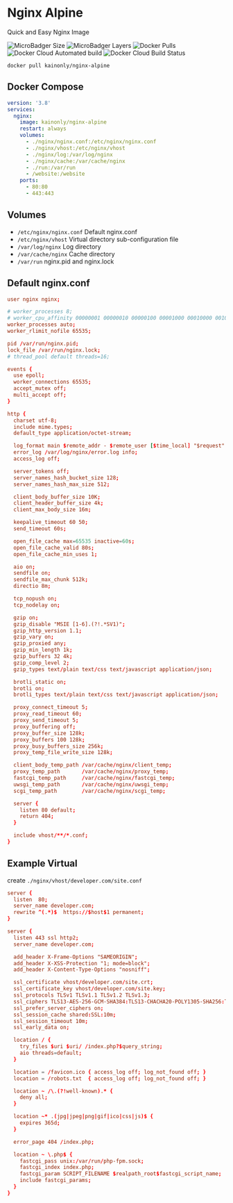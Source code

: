 # Nginx Alpine

Quick and Easy Nginx Image

![MicroBadger Size](https://img.shields.io/microbadger/image-size/kainonly/nginx-alpine.svg?style=flat-square)
![MicroBadger Layers](https://img.shields.io/microbadger/layers/kainonly/nginx-alpine.svg?style=flat-square)
![Docker Pulls](https://img.shields.io/docker/pulls/kainonly/nginx-alpine.svg?style=flat-square)
![Docker Cloud Automated build](https://img.shields.io/docker/cloud/automated/kainonly/nginx-alpine.svg?style=flat-square)
![Docker Cloud Build Status](https://img.shields.io/docker/cloud/build/kainonly/nginx-alpine.svg?style=flat-square)

```shell
docker pull kainonly/nginx-alpine
```

## Docker Compose

```yml
version: '3.8'
services:
  nginx:
    image: kainonly/nginx-alpine
    restart: always
    volumes:
      - ./nginx/nginx.conf:/etc/nginx/nginx.conf
      - ./nginx/vhost:/etc/nginx/vhost
      - ./nginx/log:/var/log/nginx
      - ./nginx/cache:/var/cache/nginx
      - ./run:/var/run
      - /website:/website
    ports:
      - 80:80
      - 443:443
```

## Volumes

- `/etc/nginx/nginx.conf` Default nginx.conf
- `/etc/nginx/vhost` Virtual directory sub-configuration file
- `/var/log/nginx` Log directory
- `/var/cache/nginx` Cache directory
- `/var/run` nginx.pid and nginx.lock

## Default nginx.conf

```conf
user nginx nginx;

# worker_processes 8;
# worker_cpu_affinity 00000001 00000010 00000100 00001000 00010000 00100000 01000000 10000000;
worker_processes auto;
worker_rlimit_nofile 65535;

pid /var/run/nginx.pid;
lock_file /var/run/nginx.lock;
# thread_pool default threads=16;

events {
  use epoll;
  worker_connections 65535; 
  accept_mutex off;
  multi_accept off;
}

http {
  charset utf-8;
  include mime.types;
  default_type application/octet-stream;

  log_format main $remote_addr - $remote_user [$time_local] "$request"  $status $body_bytes_sent "$http_referer"  "$http_user_agent" "$http_x_forwarded_for";
  error_log /var/log/nginx/error.log info;
  access_log off;

  server_tokens off;
  server_names_hash_bucket_size 128;
  server_names_hash_max_size 512;

  client_body_buffer_size 10K;
  client_header_buffer_size 4k;
  client_max_body_size 16m;

  keepalive_timeout 60 50;
  send_timeout 60s;

  open_file_cache max=65535 inactive=60s;
  open_file_cache_valid 80s;
  open_file_cache_min_uses 1;

  aio on;
  sendfile on; 
  sendfile_max_chunk 512k;
  directio 8m;

  tcp_nopush on;
  tcp_nodelay on;

  gzip on; 
  gzip_disable "MSIE [1-6].(?!.*SV1)";
  gzip_http_version 1.1;
  gzip_vary on;
  gzip_proxied any;
  gzip_min_length 1k;
  gzip_buffers 32 4k;
  gzip_comp_level 2;
  gzip_types text/plain text/css text/javascript application/json;

  brotli_static on;
  brotli on;
  brotli_types text/plain text/css text/javascript application/json;

  proxy_connect_timeout 5;
  proxy_read_timeout 60;
  proxy_send_timeout 5;
  proxy_buffering off;
  proxy_buffer_size 128k;
  proxy_buffers 100 128k;
  proxy_busy_buffers_size 256k;
  proxy_temp_file_write_size 128k;

  client_body_temp_path /var/cache/nginx/client_temp;
  proxy_temp_path       /var/cache/nginx/proxy_temp;
  fastcgi_temp_path     /var/cache/nginx/fastcgi_temp;
  uwsgi_temp_path       /var/cache/nginx/uwsgi_temp;
  scgi_temp_path        /var/cache/nginx/scgi_temp;

  server {
    listen 80 default;
    return 404;
  }

  include vhost/**/*.conf;
}
```

## Example Virtual

create `./nginx/vhost/developer.com/site.conf`

```conf
server {
  listen  80;
  server_name developer.com;
  rewrite ^(.*)$  https://$host$1 permanent;
}

server {
  listen 443 ssl http2;
  server_name developer.com;

  add_header X-Frame-Options "SAMEORIGIN";
  add_header X-XSS-Protection "1; mode=block";
  add_header X-Content-Type-Options "nosniff";

  ssl_certificate vhost/developer.com/site.crt;
  ssl_certificate_key vhost/developer.com/site.key;
  ssl_protocols TLSv1 TLSv1.1 TLSv1.2 TLSv1.3;
  ssl_ciphers TLS13-AES-256-GCM-SHA384:TLS13-CHACHA20-POLY1305-SHA256:TLS13-AES-128-GCM-SHA256:TLS13-AES-128-CCM-8-SHA256:TLS13-AES-128-CCM-SHA256:EECDH+CHACHA20:EECDH+CHACHA20-draft:EECDH+ECDSA+AES128:EECDH+aRSA+AES128:RSA+AES128:EECDH+ECDSA+AES256:EECDH+aRSA+AES256:RSA+AES256:EECDH+ECDSA+3DES:EECDH+aRSA+3DES:RSA+3DES:!MD5;
  ssl_prefer_server_ciphers on;
  ssl_session_cache shared:SSL:10m;
  ssl_session_timeout 10m;
  ssl_early_data on;

  location / {
    try_files $uri $uri/ /index.php?$query_string;
    aio threads=default;
  }

  location = /favicon.ico { access_log off; log_not_found off; }
  location = /robots.txt  { access_log off; log_not_found off; }

  location ~ /\.(?!well-known).* {
    deny all;
  }

  location ~* .(jpg|jpeg|png|gif|ico|css|js)$ {
    expires 365d;
  } 

  error_page 404 /index.php;

  location ~ \.php$ {
    fastcgi_pass unix:/var/run/php-fpm.sock;
    fastcgi_index index.php;
    fastcgi_param SCRIPT_FILENAME $realpath_root$fastcgi_script_name;
    include fastcgi_params;
  }
}
```